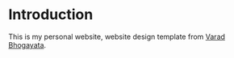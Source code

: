 # Introduction
This is my personal website, website design template from <a href=https://github.com/varadbhogayata/varadbhogayata.github.io>Varad Bhogayata</a>.